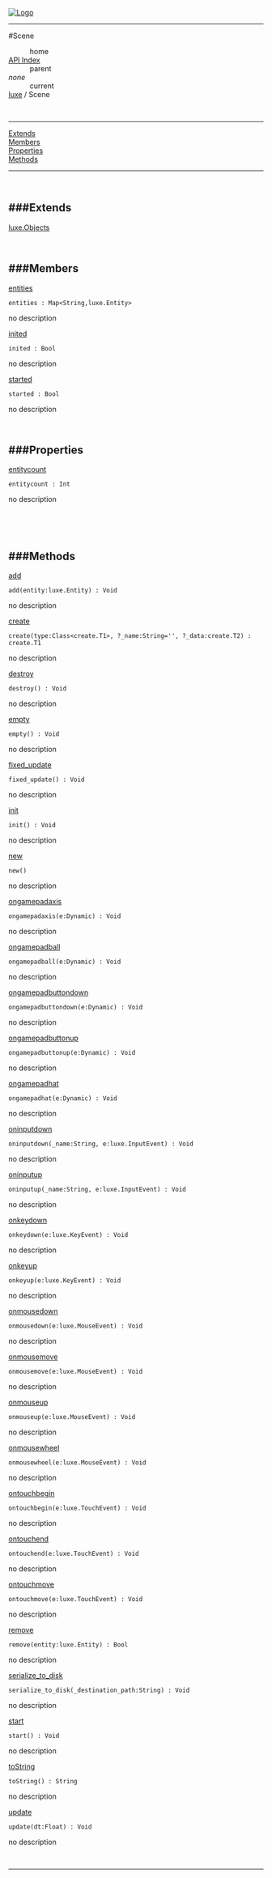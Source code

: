 
[![Logo](../../images/logo.png)](../../index.html)

---

#Scene


&emsp;&emsp;&emsp;home   
[API Index](../../api/index.html#luxe)   
&emsp;&emsp;&emsp;parent    
_none_   
&emsp;&emsp;&emsp;current    
[luxe](./) / Scene

<br/>

---


[Extends](#Extends)   
[Members](#Members)   
[Properties](#Properties)   
[Methods](#Methods)   


---

&nbsp;   

<a class="lift" name="Extends" ></a>
###Extends   
---
<a class="lift" name="luxe.Objects" href="{{{rel_path}}}api/luxe/Objects.html">luxe.Objects</a>

&nbsp;   

<a class="lift" name="Members" ></a>
###Members   
---
<a class="lift" name="entities" href="#entities">entities</a>



`entities : Map<String,luxe.Entity>`

<span class="small_desc_flat"> no description </span>   

<a class="lift" name="inited" href="#inited">inited</a>



`inited : Bool`

<span class="small_desc_flat"> no description </span>   

<a class="lift" name="started" href="#started">started</a>



`started : Bool`

<span class="small_desc_flat"> no description </span>   

&nbsp;   

<a class="lift" name="Properties" ></a>
###Properties   
---
<a class="lift" name="entitycount" href="#entitycount">entitycount</a>



`entitycount : Int`

<span class="small_desc_flat"> no description </span>   

&nbsp;   

&nbsp;   

<a class="lift" name="Methods" ></a>
###Methods   
---
<a class="lift" name="add" href="#add">add</a>



`add(entity:luxe.Entity) : Void`

<span class="small_desc_flat"> no description </span>   

<a class="lift" name="create" href="#create">create</a>



`create(type:Class<create.T1>, ?_name:String='', ?_data:create.T2) : create.T1`

<span class="small_desc_flat"> no description </span>   

<a class="lift" name="destroy" href="#destroy">destroy</a>



`destroy() : Void`

<span class="small_desc_flat"> no description </span>   

<a class="lift" name="empty" href="#empty">empty</a>



`empty() : Void`

<span class="small_desc_flat"> no description </span>   

<a class="lift" name="fixed_update" href="#fixed_update">fixed_update</a>



`fixed_update() : Void`

<span class="small_desc_flat"> no description </span>   

<a class="lift" name="init" href="#init">init</a>



`init() : Void`

<span class="small_desc_flat"> no description </span>   

<a class="lift" name="new" href="#new">new</a>



`new() `

<span class="small_desc_flat"> no description </span>   

<a class="lift" name="ongamepadaxis" href="#ongamepadaxis">ongamepadaxis</a>



`ongamepadaxis(e:Dynamic) : Void`

<span class="small_desc_flat"> no description </span>   

<a class="lift" name="ongamepadball" href="#ongamepadball">ongamepadball</a>



`ongamepadball(e:Dynamic) : Void`

<span class="small_desc_flat"> no description </span>   

<a class="lift" name="ongamepadbuttondown" href="#ongamepadbuttondown">ongamepadbuttondown</a>



`ongamepadbuttondown(e:Dynamic) : Void`

<span class="small_desc_flat"> no description </span>   

<a class="lift" name="ongamepadbuttonup" href="#ongamepadbuttonup">ongamepadbuttonup</a>



`ongamepadbuttonup(e:Dynamic) : Void`

<span class="small_desc_flat"> no description </span>   

<a class="lift" name="ongamepadhat" href="#ongamepadhat">ongamepadhat</a>



`ongamepadhat(e:Dynamic) : Void`

<span class="small_desc_flat"> no description </span>   

<a class="lift" name="oninputdown" href="#oninputdown">oninputdown</a>



`oninputdown(_name:String, e:luxe.InputEvent) : Void`

<span class="small_desc_flat"> no description </span>   

<a class="lift" name="oninputup" href="#oninputup">oninputup</a>



`oninputup(_name:String, e:luxe.InputEvent) : Void`

<span class="small_desc_flat"> no description </span>   

<a class="lift" name="onkeydown" href="#onkeydown">onkeydown</a>



`onkeydown(e:luxe.KeyEvent) : Void`

<span class="small_desc_flat"> no description </span>   

<a class="lift" name="onkeyup" href="#onkeyup">onkeyup</a>



`onkeyup(e:luxe.KeyEvent) : Void`

<span class="small_desc_flat"> no description </span>   

<a class="lift" name="onmousedown" href="#onmousedown">onmousedown</a>



`onmousedown(e:luxe.MouseEvent) : Void`

<span class="small_desc_flat"> no description </span>   

<a class="lift" name="onmousemove" href="#onmousemove">onmousemove</a>



`onmousemove(e:luxe.MouseEvent) : Void`

<span class="small_desc_flat"> no description </span>   

<a class="lift" name="onmouseup" href="#onmouseup">onmouseup</a>



`onmouseup(e:luxe.MouseEvent) : Void`

<span class="small_desc_flat"> no description </span>   

<a class="lift" name="onmousewheel" href="#onmousewheel">onmousewheel</a>



`onmousewheel(e:luxe.MouseEvent) : Void`

<span class="small_desc_flat"> no description </span>   

<a class="lift" name="ontouchbegin" href="#ontouchbegin">ontouchbegin</a>



`ontouchbegin(e:luxe.TouchEvent) : Void`

<span class="small_desc_flat"> no description </span>   

<a class="lift" name="ontouchend" href="#ontouchend">ontouchend</a>



`ontouchend(e:luxe.TouchEvent) : Void`

<span class="small_desc_flat"> no description </span>   

<a class="lift" name="ontouchmove" href="#ontouchmove">ontouchmove</a>



`ontouchmove(e:luxe.TouchEvent) : Void`

<span class="small_desc_flat"> no description </span>   

<a class="lift" name="remove" href="#remove">remove</a>



`remove(entity:luxe.Entity) : Bool`

<span class="small_desc_flat"> no description </span>   

<a class="lift" name="serialize_to_disk" href="#serialize_to_disk">serialize_to_disk</a>



`serialize_to_disk(_destination_path:String) : Void`

<span class="small_desc_flat"> no description </span>   

<a class="lift" name="start" href="#start">start</a>



`start() : Void`

<span class="small_desc_flat"> no description </span>   

<a class="lift" name="toString" href="#toString">toString</a>



`toString() : String`

<span class="small_desc_flat"> no description </span>   

<a class="lift" name="update" href="#update">update</a>



`update(dt:Float) : Void`

<span class="small_desc_flat"> no description </span>   



&nbsp;
&nbsp;
&nbsp;

---  


&nbsp;   
&nbsp;   